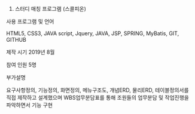 1. 스터디 매칭 프로그램 (스콜피온)

사용 프로그램 및 언어

HTML5, CSS3, JAVA script, Jquery, JAVA, JSP, SPRING, MyBatis, GIT, GITHUB

제작 시기
2019년 8월

참여 인원
5명

부가설명

요구사항정의, 기능정의, 화면정의, 메뉴구조도, 개념ERD, 물리ERD, 테이블정의서를 직접 제작하고 설계했으며
WBS업무분담표를 통해 조원들의 업무분담 및 작업진행을 파악하면서 기능 구현
